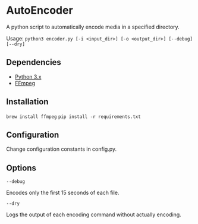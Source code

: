 # AutoEncoder
A python script to automatically encode media in a specified directory.

Usage:
`python3 encoder.py [-i <input_dir>] [-o <output_dir>] [--debug] [--dry]`

## Dependencies
- [Python 3.x](https://www.python.org)
- [FFmpeg](https://www.google.com.au/url?sa=t&rct=j&q=&esrc=s&source=web&cd=1&cad=rja&uact=8&ved=0ahUKEwj2_IWDr8XQAhUJUZQKHd-2BB0QFggZMAA&url=https%3A%2F%2Fwww.ffmpeg.org%2F&usg=AFQjCNE0r3Wi1_Kpr9JhvUfDFBerSxTW1g&bvm=bv.139782543,d.dGo)

## Installation

`brew install ffmpeg`
`pip install -r requirements.txt`

## Configuration
Change configuration constants in config.py.

## Options

`--debug`

Encodes only the first 15 seconds of each file.

`--dry`

Logs the output of each encoding command without actually encoding.
